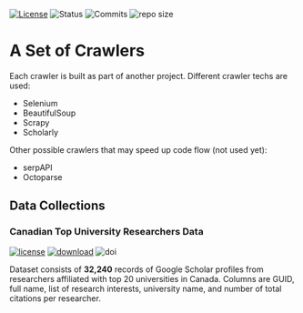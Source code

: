 [![License](https://img.shields.io/badge/License-Unlicense-blueviolet.svg)](https://opensource.org/license/unlicense)
![Status](https://img.shields.io/badge/Status-Occasional%20Updates-yellowgreen.svg)
![Commits](https://img.shields.io/github/commit-activity/m/armiro/crawlers.svg?color=38ada9)
![repo size](https://img.shields.io/github/repo-size/armiro/crawlers.svg?color=fa983a)
# A Set of Crawlers

Each crawler is built as part of another project. Different crawler techs are used: 
- Selenium
- BeautifulSoup
- Scrapy
- Scholarly

Other possible crawlers that may speed up code flow (not used yet): 
- serpAPI
- Octoparse

## Data Collections

### Canadian Top University Researchers Data
[![license](https://img.shields.io/badge/License-CC%20BY%204.0-red?style=flat-square)](https://creativecommons.org/licenses/by/4.0/)
[![download](https://img.shields.io/badge/Dataset-Kaggle-20BEFF?style=flat-square)](https://www.kaggle.com/datasets/armiro/researchers-data-from-top-canadian-universities)
![doi](https://img.shields.io/badge/DOI-10.34740/kaggle/ds/4920572-cc8e35?style=flat-square)

Dataset consists of **32,240** records of Google Scholar profiles from researchers affiliated with top 20 universities in Canada. Columns are GUID, full name, list of research interests, university name, and number of total citations per researcher.
